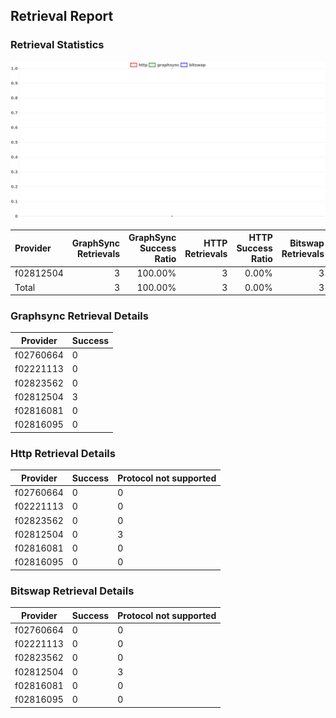 ## Retrieval Report
### Retrieval Statistics
<img src="https://raw.githubusercontent.com/data-preservation-programs/filplus-checker-assets/main/filecoin-project/filecoin-plus-large-datasets/issues/2204/1697348290093.png"/>

| Provider  | GraphSync Retrievals | GraphSync Success Ratio | HTTP Retrievals | HTTP Success Ratio | Bitswap Retrievals | Bitswap Success Ratio |
| :-------- | -------------------: | ----------------------: | --------------: | -----------------: | -----------------: | --------------------: |
| f02812504 |                    3 |                 100.00% |               3 |              0.00% |                  3 |                 0.00% |
| Total     |                    3 |                 100.00% |               3 |              0.00% |                  3 |                 0.00% |

### Graphsync Retrieval Details
| Provider  | Success |
| --------- | ------- |
| f02760664 | 0       |
| f02221113 | 0       |
| f02823562 | 0       |
| f02812504 | 3       |
| f02816081 | 0       |
| f02816095 | 0       |

### Http Retrieval Details
| Provider  | Success | Protocol not supported |
| --------- | ------- | ---------------------- |
| f02760664 | 0       | 0                      |
| f02221113 | 0       | 0                      |
| f02823562 | 0       | 0                      |
| f02812504 | 0       | 3                      |
| f02816081 | 0       | 0                      |
| f02816095 | 0       | 0                      |

### Bitswap Retrieval Details
| Provider  | Success | Protocol not supported |
| --------- | ------- | ---------------------- |
| f02760664 | 0       | 0                      |
| f02221113 | 0       | 0                      |
| f02823562 | 0       | 0                      |
| f02812504 | 0       | 3                      |
| f02816081 | 0       | 0                      |
| f02816095 | 0       | 0                      |
